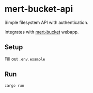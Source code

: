 # mert-bucket-api
Simple filesystem API with authentication. 

Integrates with [mert-bucket](https://github.com/martig3/mert-bucket) webapp.

## Setup

Fill out `.env.example`

## Run

`cargo run`